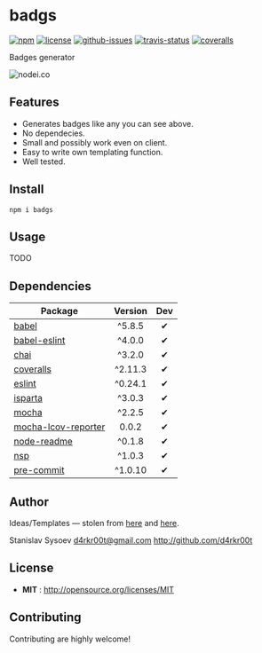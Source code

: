# badgs

[![npm](https://img.shields.io/npm/v/badgs.svg)](https://www.npmjs.com/package/badgs)
[![license](https://img.shields.io/npm/l/badgs.svg)](http://opensource.org/licenses/MIT)
[![github-issues](https://img.shields.io/github/issues/d4rkr00t/badgs.svg)](https://github.com/d4rkr00t/badgs/issues)
[![travis-status](https://img.shields.io/travis/d4rkr00t/badgs.svg)](https://travis-ci.org/d4rkr00t/badgs)
[![coveralls](https://img.shields.io/coveralls/d4rkr00t/badgs.svg)](https://coveralls.io/github/d4rkr00t/badgs)

Badges generator

![nodei.co](https://nodei.co/npm/badgs.png?downloads=true&downloadRank=true&stars=true)

## Features

* Generates badges like any you can see above.
* No dependecies.
* Small and possibly work even on client.
* Easy to write own templating function.
* Well tested.

## Install

```
npm i badgs
```

## Usage

TODO

## Dependencies

Package | Version | Dev
--- |:---:|:---:
[babel](https://www.npmjs.com/package/babel) | ^5.8.5 | ✔
[babel-eslint](https://www.npmjs.com/package/babel-eslint) | ^4.0.0 | ✔
[chai](https://www.npmjs.com/package/chai) | ^3.2.0 | ✔
[coveralls](https://www.npmjs.com/package/coveralls) | ^2.11.3 | ✔
[eslint](https://www.npmjs.com/package/eslint) | ^0.24.1 | ✔
[isparta](https://www.npmjs.com/package/isparta) | ^3.0.3 | ✔
[mocha](https://www.npmjs.com/package/mocha) | ^2.2.5 | ✔
[mocha-lcov-reporter](https://www.npmjs.com/package/mocha-lcov-reporter) | 0.0.2 | ✔
[node-readme](https://www.npmjs.com/package/node-readme) | ^0.1.8 | ✔
[nsp](https://www.npmjs.com/package/nsp) | ^1.0.3 | ✔
[pre-commit](https://www.npmjs.com/package/pre-commit) | ^1.0.10 | ✔


## Author

Ideas/Templates — stolen from [here](https://github.com/badges/shields) and [here](https://github.com/artems/devkit).

Stanislav Sysoev <d4rkr00t@gmail.com> http://github.com/d4rkr00t

## License

 - **MIT** : http://opensource.org/licenses/MIT

## Contributing

Contributing are highly welcome!
